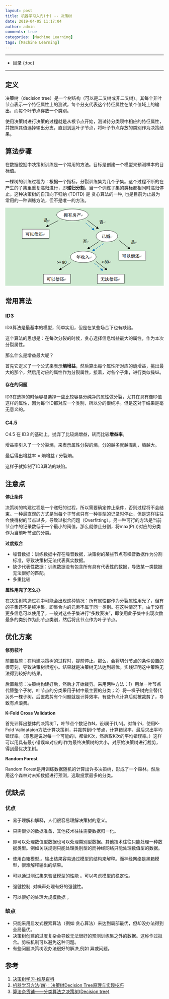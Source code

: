 ```yaml
---
layout: post
title: 机器学习入门(十) -- 决策树
date: 2019-04-05 11:17:04
author: admin
comments: true
categories: [Machine Learning]
tags: [Machine Learning]
---
```





<!-- more -->

---



* 目录
{:toc}
---

## 定义

决策树（decision tree）是一个树结构（可以是二叉树或非二叉树）。其每个非叶节点表示一个特征属性上的测试，每个分支代表这个特征属性在某个值域上的输出，而每个叶节点存放一个类别。

使用决策树进行决策的过程就是从根节点开始，测试待分类项中相应的特征属性，并按照其值选择输出分支，直到到达叶子节点，将叶子节点存放的类别作为决策结果。



## 算法步骤

在数据挖掘中决策树训练是一个常用的方法。目标是创建一个模型来预测样本的目标值。

一棵树的训练过程为：根据一个指标，分裂训练集为几个子集。这个过程不断的在产生的子集里重复递归进行，即**递归分割**。当一个训练子集的类标都相同时递归停止。这种决策树的自顶向下归纳 (TDITD) 是 贪心算法的一种, 也是目前为止最为常用的一种训练方法，但不是唯一的方法。

[![](/images/posts/decision-tree.jpg)](/images/posts/decision-tree.jpg) 

## 常用算法

### ID3

ID3算法是最基本的模型，简单实用，但是在某些场合下也有缺陷。

这个算法的思想是：在每次分裂的时候，贪心选择信息增益最大的属性，作为本次分裂属性。

那么什么是增益最大呢？

首先它定义了一个公式来表示**熵增益**，然后算出每个属性所对应的熵增益，挑出最大的那个，然后用对应的属性作为分裂属性，接着，对各个子集，进行类似操纵。

#### 存在的问题

ID3在选择的时候容易选择一些比较容易分纯净的属性做分裂，尤其在具有像ID值这样的属性，因为每个ID都对应一个类别，所以分的很纯净。但是这对于结果是毫无意义的。

### C4.5

C4.5 在 ID3 的基础上，抛弃了比较熵增益，转而比较**增益率**。

增益率引入了一个分裂熵，来表示属性分裂的熵，分的越多就越混乱，熵越大。 

最后得出增益率 = 熵增益 / 分裂熵。

这样子就抑制了ID3算法的缺陷。

## 注意点

**停止条件**

决策树的构建过程是一个递归的过程，所以需要确定停止条件，否则过程将不会结束。一种最直观的方式是当每个子节点只有一种类型的记录时停止，但是这样往往会使得树的节点过多，导致过拟合问题（Overfitting）。另一种可行的方法是当前节点中的记录数低于一个最小的阀值，那么就停止分割，将max(P(i))对应的分类作为当前叶节点的分类。

**过度拟合**

- 噪音数据：训练数据中存在噪音数据，决策树的某些节点有噪音数据作为分割标准，导致决策树无法代表真实数据。 
- 缺少代表性数据：训练数据没有包含所有具有代表性的数据，导致某一类数据无法很好的匹配。 
- 多重比较

**属性用完了怎么办**

在决策树构造过程中可能会出现这种情况：所有属性都作为分裂属性用光了，但有的子集还不是纯净集，即集合内的元素不属于同一类别。在这种情况下，由于没有更多信息可以使用了，一般对这些子集进行“多数表决”，即使用此子集中出现次数最多的类别作为此节点类别，然后将此节点作为叶子节点。



## 优化方案

**修剪枝叶**

前置裁剪：在构建决策树的过程时，提前停止。那么，会将切分节点的条件设置的很苛刻，导致决策树很短小。结果就是决策树无法达到最优。实践证明这中策略无法得到较好的结果。

后置裁剪：决策树构建好后，然后才开始裁剪。采用两种方法：1）用单一叶节点代替整个子树，叶节点的分类采用子树中最主要的分类；2）将一棵子树完全替代另外一棵子树。后置裁剪有个问题就是计算效率，有些节点计算后就被裁剪了，导致有点浪费。

**K-Fold Cross Validation**

首先计算出整体的决策树T，叶节点个数记作N，设i属于[1,N]。对每个i，使用K-Fold Validataion方法计算决策树，并裁剪到i个节点，计算错误率，最后求出平均错误率。（意思是说对每一个可能的i，都做K次，然后取K次的平均错误率。）这样可以用具有最小错误率对应的i作为最终决策树的大小，对原始决策树进行裁剪，得到最优决策树。

**Random Forest**

Random Forest是用训练数据随机的计算出许多决策树，形成了一个森林。然后用这个森林对未知数据进行预测，选取投票最多的分类。


## 优缺点

### 优点

- 易于理解和解释，人们很容易理解决策树的意义。

- 只需很少的数据准备，其他技术往往需要数据归一化。

- 即可以处理数值型数据也可以处理类别型数据。其他技术往往只能处理一种数据类型。例如关联规则只能处理类别型的而神经网络只能处理数值型的数据。
- 使用白箱模型.。输出结果容易通过模型的结构来解释。而神经网络是黑箱模型，很难解释输出的结果。

- 可以通过测试集来验证模型的性能 。可以考虑模型的稳定性。

- 强健控制. 对噪声处理有好的强健性。

- 可以很好的处理大规模数据 。

### 缺点

- 只能采用启发式搜索算法（例如 贪心算法）来达到局部最优，但却没办法得到全局最优。
- 决策树创建的过度复杂会导致无法很好的预测训练集之外的数据。这称作过拟合。剪枝机制可以避免这种问题。
- 有些问题决策树没办法很好的解决,例如 异或问题。

## 参考

1. [决策树学习-维基百科](https://zh.wikipedia.org/wiki/%E5%86%B3%E7%AD%96%E6%A0%91%E5%AD%A6%E4%B9%A0)
2. [机器学习方法(四)：决策树Decision Tree原理与实现技巧](https://blog.csdn.net/xbinworld/article/details/44660339)
3. [算法杂货铺——分类算法之决策树(Decision tree)](http://www.cnblogs.com/leoo2sk/archive/2010/09/19/decision-tree.html)
